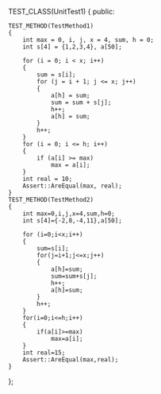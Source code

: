 TEST_CLASS(UnitTest1) { public:

	TEST_METHOD(TestMethod1)
	{
		int max = 0, i, j, x = 4, sum, h = 0;
		int s[4] = {1,2,3,4}, a[50];

		for (i = 0; i < x; i++)
		{
			sum = s[i];
			for (j = i + 1; j <= x; j++)
			{
				a[h] = sum;
				sum = sum + s[j];
				h++;
				a[h] = sum;
			}
			h++;
		}
		for (i = 0; i <= h; i++)
		{
			if (a[i] >= max)
				max = a[i];
		}
		int real = 10;
		Assert::AreEqual(max, real);
	}
	TEST_METHOD(TestMethod2)
	{
		int max=0,i,j,x=4,sum,h=0;
		int s[4]={-2,8,-4,11},a[50];

		for (i=0;i<x;i++)
		{
			sum=s[i];
			for(j=i+1;j<=x;j++)
			{
				a[h]=sum;
				sum=sum+s[j];
				h++;
				a[h]=sum;
			}
			h++;
		}
		for(i=0;i<=h;i++)
		{
			if(a[i]>=max)
				max=a[i];
		}
		int real=15;
		Assert::AreEqual(max,real);
	}
	
};
